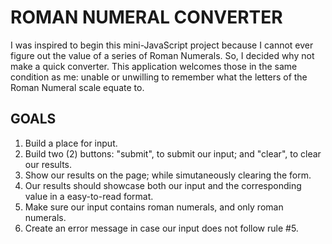 # ROMAN NUMERAL CONVERTER

I was inspired to begin this mini-JavaScript project because I cannot ever figure out the value of a series of Roman Numerals. So, I decided why not make a quick converter. This application welcomes those in the same condition as me: unable or unwilling to remember what the letters of the Roman Numeral scale equate to. 


## GOALS
1. Build a place for input.
2. Build two (2) buttons: "submit", to submit our input; and "clear", to clear our results. 
3. Show our results on the page; while simutaneously clearing the form. 
4. Our results should showcase both our input and the corresponding value in a easy-to-read format. 
5. Make sure our input contains roman numerals, and only roman numerals. 
6. Create an error message in case our input does not follow rule #5. 
